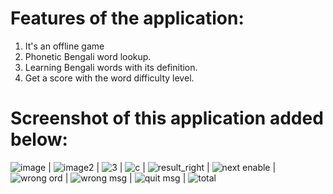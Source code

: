  # Features of the application:
 1. It's an offline game
 2. Phonetic Bengali word lookup.
 3. Learning Bengali words with its definition.
 4. Get a score with the word difficulty level.

# Screenshot of this application added below:

![image](https://user-images.githubusercontent.com/47174703/74971573-83934000-544a-11ea-95fe-d35d882eb407.jpg) | ![image2](https://user-images.githubusercontent.com/47174703/74971639-9f96e180-544a-11ea-9009-0a0f8cfc38ef.jpg) | ![3](https://user-images.githubusercontent.com/47174703/74971840-eedd1200-544a-11ea-8255-5fc39847afc6.jpg) | ![c](https://user-images.githubusercontent.com/47174703/74971851-f3092f80-544a-11ea-9e1b-e8942dc7b8ee.jpg) | ![result_right](https://user-images.githubusercontent.com/47174703/74972128-67dc6980-544b-11ea-9bf2-784abff67a95.jpg) | ![next enable](https://user-images.githubusercontent.com/47174703/74971929-0e743a80-544b-11ea-99ff-f77de4be3b0f.jpg) | ![wrong ord](https://user-images.githubusercontent.com/47174703/74972047-47141400-544b-11ea-8947-b9e57f8afb33.jpg) | ![wrong msg](https://user-images.githubusercontent.com/47174703/74972058-4aa79b00-544b-11ea-9326-1c9954c440c9.jpg) | ![quit msg](https://user-images.githubusercontent.com/47174703/74972200-80e51a80-544b-11ea-9eb7-83f8ba0df709.jpg) | ![total](https://user-images.githubusercontent.com/47174703/74972206-8478a180-544b-11ea-91b7-d461dd53c1cc.jpg)
